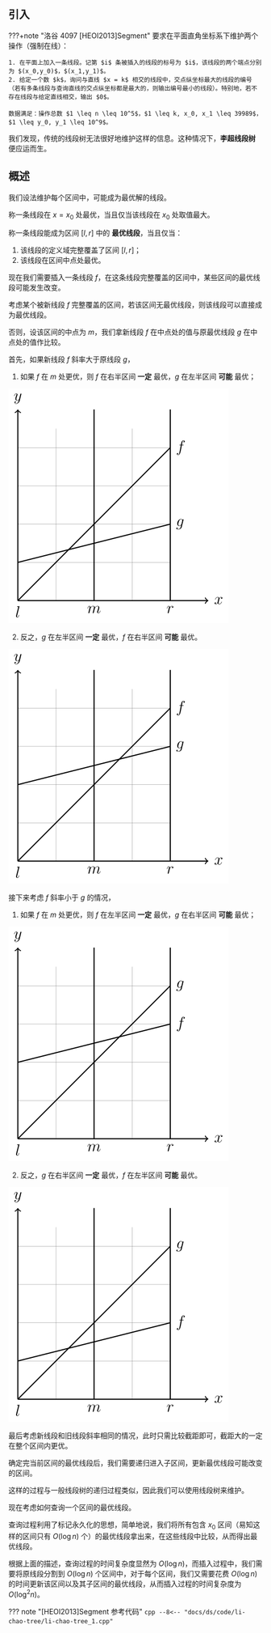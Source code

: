 ## 引入

???+note "洛谷 4097 [HEOI2013]Segment"
    要求在平面直角坐标系下维护两个操作（强制在线）：
    
    1. 在平面上加入一条线段。记第 $i$ 条被插入的线段的标号为 $i$，该线段的两个端点分别为 $(x_0,y_0)$，$(x_1,y_1)$。
    2. 给定一个数 $k$，询问与直线 $x = k$ 相交的线段中，交点纵坐标最大的线段的编号（若有多条线段与查询直线的交点纵坐标都是最大的，则输出编号最小的线段）。特别地，若不存在线段与给定直线相交，输出 $0$。
    
    数据满足：操作总数 $1 \leq n \leq 10^5$，$1 \leq k, x_0, x_1 \leq 39989$，$1 \leq y_0, y_1 \leq 10^9$。

我们发现，传统的线段树无法很好地维护这样的信息。这种情况下，**李超线段树** 便应运而生。

## 概述

我们设法维护每个区间中，可能成为最优解的线段。

称一条线段在 $x=x_0$ 处最优，当且仅当该线段在 $x_0$ 处取值最大。

称一条线段能成为区间 $[l,r]$ 中的 **最优线段**，当且仅当：

1. 该线段的定义域完整覆盖了区间 $[l,r]$；
2. 该线段在区间中点处最优。

现在我们需要插入一条线段 $f$，在这条线段完整覆盖的区间中，某些区间的最优线段可能发生改变。

考虑某个被新线段 $f$ 完整覆盖的区间，若该区间无最优线段，则该线段可以直接成为最优线段。

否则，设该区间的中点为 $m$，我们拿新线段 $f$ 在中点处的值与原最优线段 $g$ 在中点处的值作比较。

首先，如果新线段 $f$ 斜率大于原线段 $g$，

1. 如果 $f$ 在 $m$ 处更优，则 $f$ 在右半区间 **一定** 最优，$g$ 在左半区间 **可能** 最优；

![$k_f > k_g$，$f(m) > g(m)$](./images/li-chao-tree-1.svg)

2. 反之，$g$ 在左半区间 **一定** 最优，$f$ 在右半区间 **可能** 最优。

![$k_f > k_g$，$f(m) &lt; g(m)$](./images/li-chao-tree-2.svg)

接下来考虑 $f$ 斜率小于 $g$ 的情况，

1. 如果 $f$ 在 $m$ 处更优，则 $f$ 在左半区间 **一定** 最优，$g$ 在右半区间 **可能** 最优；

![$k_f &lt;k_g$，$f(m) > g(m)$](./images/li-chao-tree-4.svg)

2. 反之，$g$ 在右半区间 **一定** 最优，$f$ 在左半区间 **可能** 最优。

![$k_f &lt;k_g$，$f(m) &lt; g(m)$](./images/li-chao-tree-3.svg)

最后考虑新线段和旧线段斜率相同的情况，此时只需比较截距即可，截距大的一定在整个区间内更优。

确定完当前区间的最优线段后，我们需要递归进入子区间，更新最优线段可能改变的区间。

这样的过程与一般线段树的递归过程类似，因此我们可以使用线段树来维护。

现在考虑如何查询一个区间的最优线段。

查询过程利用了标记永久化的思想，简单地说，我们将所有包含 $x_0$ 区间（易知这样的区间只有 $O(\log n)$ 个）的最优线段拿出来，在这些线段中比较，从而得出最优线段。

根据上面的描述，查询过程的时间复杂度显然为 $O(\log n)$，而插入过程中，我们需要将原线段分割到 $O(\log n)$ 个区间中，对于每个区间，我们又需要花费 $O(\log n)$ 的时间更新该区间以及其子区间的最优线段，从而插入过程的时间复杂度为 $O(\log^2 n)$。

??? note "[HEOI2013]Segment 参考代码"
    ```cpp
    --8<-- "docs/ds/code/li-chao-tree/li-chao-tree_1.cpp"
    ```
